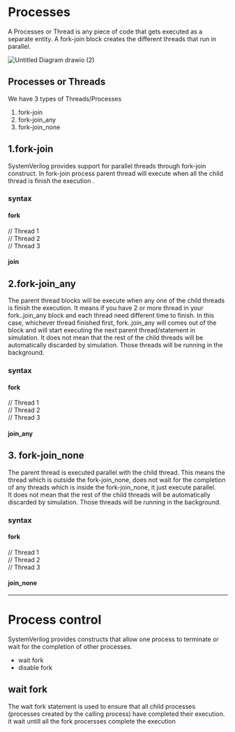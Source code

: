 # Processes
A Processes or Thread is any piece of code that gets executed as a separate entity. A fork-join block creates the different threads that run in parallel.

![Untitled Diagram drawio (2)](https://user-images.githubusercontent.com/110509375/186194367-81333f7f-a4f1-486c-800c-79606be624c3.png)


## Processes or Threads
We have 3 types of Threads/Processes
 1. fork-join
1.  fork-join_any
1.  fork-join_none
## 1.fork-join
SystemVerilog provides support for parallel threads through fork-join construct. In fork-join process parent thread will execute when all the child thread is finish the execution .
### syntax
#### fork 
   // Thread 1 \
  // Thread 2 \
 // Thread 3
#### join
## 2.fork-join_any
The parent thread blocks will be execute when  any one of the child threads is finish the execution. It means if you have 2 or more thread in your fork..join_any block and each thread need different time to finish. In this case, whichever thread finished first, fork..join_any will comes out of the block and will start executing the next parent thread/statement in simulation. It does not mean that the rest of the child threads will be automatically discarded by simulation. Those threads will be running in the background.
### syntax
#### fork 
   // Thread 1 \
  // Thread 2 \
 // Thread 3
#### join_any
## 3. fork-join_none
The parent thread is executed parallel with the child thread. This means the thread which is outside the fork-join_none, does not wait for the completion of any  threads which is inside the fork-join_none, it just execute parallel.  
It does not mean that the rest of the child threads will be automatically discarded by simulation. Those threads will be running in the background.  
### syntax
#### fork 
   // Thread 1 \
  // Thread 2 \
 // Thread 3
#### join_none
-------------------------------------------------------------------------------------------------------------------------------------------------------
# **Process control**
SystemVerilog provides constructs that allow one process to terminate or wait for the completion of other processes. 
* wait fork
* disable fork
## wait fork
The wait fork statement is used to ensure that all child processes (processes created by the calling process) have completed their execution.
it wait untill all the fork procersses complete the execution